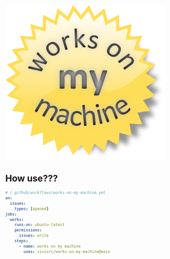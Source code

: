 ![works on my machine](works.png)

# How use???

```yaml
# /.github/workflows/works-on-my-machine.yml
on:
  issues:
    types: [opened]
jobs:
  works:
    runs-on: ubuntu-latest
    permissions:
      issues: write
    steps:
      - name: works on my machine
        uses: vivisrc/works-on-my-machine@main
```
